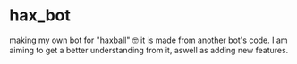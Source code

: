 # hax_bot

making my own bot for "haxball" 🤓
it is made from another bot's code. I am aiming to get a better understanding from it, aswell as adding new features.

